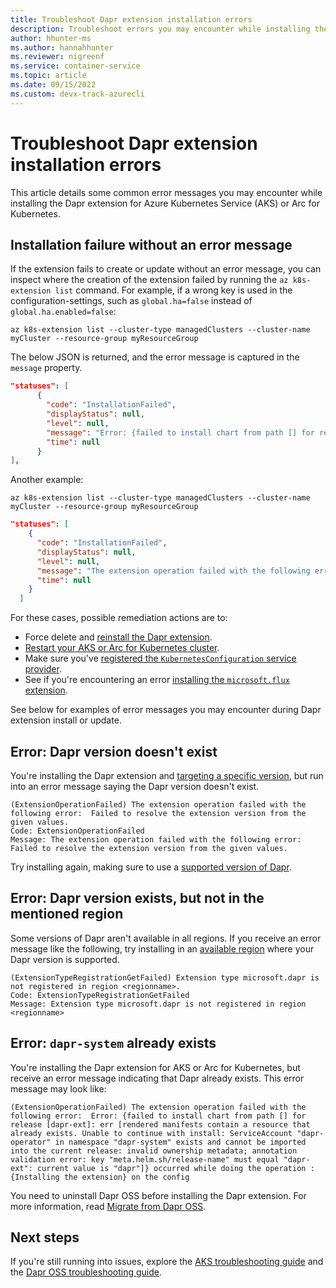 ```yaml
---
title: Troubleshoot Dapr extension installation errors 
description: Troubleshoot errors you may encounter while installing the Dapr extension for AKS or Arc for Kubernetes
author: hhunter-ms
ms.author: hannahhunter
ms.reviewer: nigreenf
ms.service: container-service
ms.topic: article
ms.date: 09/15/2022
ms.custom: devx-track-azurecli
---
```


# Troubleshoot Dapr extension installation errors

This article details some common error messages you may encounter while installing the Dapr extension for Azure Kubernetes Service (AKS) or Arc for Kubernetes.

## Installation failure without an error message

If the extension fails to create or update without an error message, you can inspect where the creation of the extension failed by running the `az k8s-extension list` command. For example, if a wrong key is used in the configuration-settings, such as `global.ha=false` instead of `global.ha.enabled=false`: 

```azure-cli-interactive
az k8s-extension list --cluster-type managedClusters --cluster-name myCluster --resource-group myResourceGroup
```

The below JSON is returned, and the error message is captured in the `message` property.

```json
"statuses": [
      {
        "code": "InstallationFailed",
        "displayStatus": null,
        "level": null,
        "message": "Error: {failed to install chart from path [] for release [dapr-1]: err [template: dapr/charts/dapr_sidecar_injector/templates/dapr_sidecar_injector_poddisruptionbudget.yaml:1:17: executing \"dapr/charts/dapr_sidecar_injector/templates/dapr_sidecar_injector_poddisruptionbudget.yaml\" at <.Values.global.ha.enabled>: can't evaluate field enabled in type interface {}]} occurred while doing the operation : {Installing the extension} on the config",
        "time": null
      }
],
```

Another example:

```azurecli
az k8s-extension list --cluster-type managedClusters --cluster-name myCluster --resource-group myResourceGroup
```

```json
"statuses": [
    {
      "code": "InstallationFailed",
      "displayStatus": null,
      "level": null,
      "message": "The extension operation failed with the following error: unable to add the configuration with configId {extension:microsoft-dapr} due to error: {error while adding the CRD configuration: error {failed to get the immutable configMap from the elevated namespace with err: configmaps 'extension-immutable-values' not found }}. (Code: ExtensionOperationFailed)",
      "time": null
    }
  ]
```

For these cases, possible remediation actions are to:

- Force delete and [reinstall the Dapr extension](./dapr.md). 
- [Restart your AKS or Arc for Kubernetes cluster](./start-stop-cluster.md).
- Make sure you've [registered the `KubernetesConfiguration` service provider](./dapr.md#register-the-kubernetesconfiguration-service-provider).
- See if you're encountering an error [installing the `microsoft.flux` extension](../azure-arc/kubernetes/troubleshooting.md#flux-v2---error-installing-the-microsoftflux-extension).

See below for examples of error messages you may encounter during Dapr extension install or update.

## Error: Dapr version doesn't exist

You're installing the Dapr extension and [targeting a specific version](./dapr.md#targeting-a-specific-dapr-version), but run into an error message saying the Dapr version doesn't exist. 

```
(ExtensionOperationFailed) The extension operation failed with the following error:  Failed to resolve the extension version from the given values.
Code: ExtensionOperationFailed
Message: The extension operation failed with the following error:  Failed to resolve the extension version from the given values.
```

Try installing again, making sure to use a [supported version of Dapr](./dapr.md#dapr-versions). 

## Error: Dapr version exists, but not in the mentioned region

Some versions of Dapr aren't available in all regions. If you receive an error message like the following, try installing in an [available region](./dapr.md#cloudsregions) where your Dapr version is supported.

```
(ExtensionTypeRegistrationGetFailed) Extension type microsoft.dapr is not registered in region <regionname>.
Code: ExtensionTypeRegistrationGetFailed
Message: Extension type microsoft.dapr is not registered in region <regionname>
```

## Error: `dapr-system` already exists

You're installing the Dapr extension for AKS or Arc for Kubernetes, but receive an error message indicating that Dapr already exists. This error message may look like:

```
(ExtensionOperationFailed) The extension operation failed with the following error:  Error: {failed to install chart from path [] for release [dapr-ext]: err [rendered manifests contain a resource that already exists. Unable to continue with install: ServiceAccount "dapr-operator" in namespace "dapr-system" exists and cannot be imported into the current release: invalid ownership metadata; annotation validation error: key "meta.helm.sh/release-name" must equal "dapr-ext": current value is "dapr"]} occurred while doing the operation : {Installing the extension} on the config
```

You need to uninstall Dapr OSS before installing the Dapr extension. For more information, read [Migrate from Dapr OSS](./dapr-migration.md).

## Next steps

If you're still running into issues, explore the [AKS troubleshooting guide](./troubleshooting.md) and the [Dapr OSS troubleshooting guide](https://docs.dapr.io/operations/troubleshooting/common_issues/).